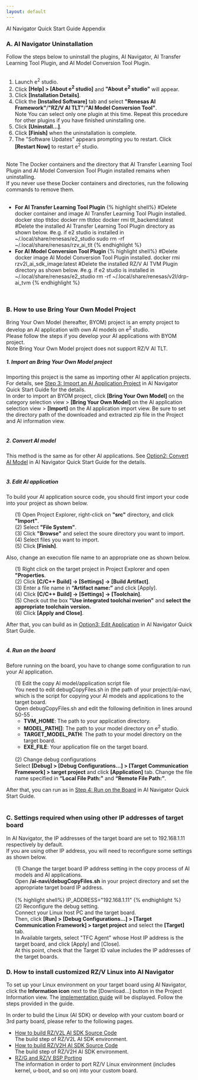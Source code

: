 ```yaml
---
layout: default
---
```

<script type="text/javascript" src="http://code.jquery.com/jquery-3.7.0.min.js"></script>
<script>
  $(function(){
    $("#a3reference").load("{{ site.url }}{{ site.baseurl }}{% link ainavi_appendix.md %} a3reference");
});
</script>


<div class="container">
    <div class="row">
        <div class="top col-12">
AI Navigator Quick Start Guide Appendix
        </div>
    </div>
</div>

<h3 id="ainavi_appendix_a">A. AI Navigator Uninstallation</h3>
Follow the steps below to uninstall the plugins, AI Navigator, AI Transfer Learning Tool Plugin, and AI Model Conversion Tool Plugin.<br>
<br>
<ol>
  <li>Launch e<sup>2</sup> studio.</li>
  <li>Click <b>[Help] > [About e<sup>2</sup> studio]</b> and <b>"About e<sup>2</sup> studio"</b> will appear.</li>
  <li>Click <b>[Installation Details]</b>.</li>
  <li>Click the <b>[Installed Software]</b> tab and select <b>"Renesas AI Framework"</b>/<b>"RZ/V AI TLT"</b>/<b>"AI Model Conversion Tool"</b>.
    <div class="note">
    <span class="note-title">Note</span>
    You can select only one plugin at this time. Repeat this procedure for other plugins if you have finished uninstalling one.
    </div>
  </li>
  <li>Click <b>[Uninstall...]</b>.</li>
  <li>Click <b>[Finish]</b> when the uninstallation is complete.</li>
  <li>The "Software Updates" appears prompting you to restart. Click <b>[Restart Now]</b> to restart e<sup>2</sup> studio.</li>
</ol>
<br>
<div class="note">
  <span class="note-title">Note</span>
  The Docker containers and the directory that AI Transfer Learning Tool Plugin and AI Model Conversion Tool Plugin installed remains when uninstalling.<br> 
  If you never use these Docker containers and directories, run the following commands to remove them.<br>
  <br>
  <ul>
    <li><b>For AI Transfer Learning Tool Plugin</b>
{% highlight shell%}
#Delete docker container and image AI Transfer Learning Tool Plugin installed.
docker stop tltdoc
docker rm tltdoc
docker rmi tlt_backend:latest
#Delete the installed AI Transfer Learning Tool Plugin directory as shown below.
#e.g. if e2 studio is installed in ~/.local/share/renesas/e2_studio
sudo rm -rf ~/.local/share/renesas/rzv_ai_tlt
{% endhighlight %}
    </li>
    <li><b>For AI Model Conversion Tool Plugin</b>
{% highlight shell%}
#Delete docker image AI Model Conversion Tool Plugin installed.
docker rmi rzv2l_ai_sdk_image:latest
#Delete the installed RZ/V AI TVM Plugin directory as shown below.
#e.g. if e2 studio is installed in ~/.local/share/renesas/e2_studio
rm -rf ~/.local/share/renesas/v2l/drp-ai_tvm
{% endhighlight %}
    </li>
  </ul>
</div>
<br>

<h3 id="ainavi_appendix_b">B. How to use Bring Your Own Model Project</h3>
Bring Your Own Model (hereafter, BYOM) project is an empty project to develop an AI application with own AI models on e<sup>2</sup> studio.<br>
Please follow the steps if you develop your AI applications with BYOM project.<br>
<div class="note">
  <span class="note-title">Note</span>
  Bring Your Own Model project does not support RZ/V AI TLT.
</div>
<h5 id="appendix_b_1">1. Import an Bring Your Own Model project</h5>
Importing this project is the same as importing other AI application projects. For details, see <a href="ainavi_quick_start_guide.html#ainavi_step3" target="_blank">Step 3: Import an AI Application Project</a> in AI Navigator Quick Start Guide for the details.<br>
In order to import an BYOM project, click <b>[Bring Your Own Model]</b> on the category selection view > <b>[Bring Your Own Model]</b> on the AI application selection view > <b>[Import]</b> on the AI application import view. Be sure to set the directory path of the downloaded and extracted zip file in the Project and AI information view.<br> 
<br>
<h5 id="appendix_b_2">2. Convert AI model</h5>
This method is the same as for other AI applications. See <a href="ainavi_quick_start_guide.html#ainavi_option2" target="_blank">Option2: Convert AI Model</a> in AI Navigator Quick Start Guide for the details.<br>
<br>
<h5 id="appendix_b_3">3. Edit AI application</h5>
To build your AI application source code, you should first import your code into your project as shown below.<br>
<ul style="list-style: none;">
  <li>(1) Open Project Explorer, right-click on <b>"src"</b> directory, and click <b>"Import"</b>.</li>
  <li>(2) Select <b>"File System"</b>.</li>
  <li>(3) Click <b>"Browse"</b> and select the soure directory you want to import.</li>
  <li>(4) Select files you want to import.</li>
  <li>(5) Click <b>[Finish]</b>.</li>
</ul>
Also, change an execution file name to an appropriate one as shown below.<br>
<ul style="list-style: none;">
  <li>(1) Right click on the target project in Project Explorer and open <b>"Properties</b>.</li>
  <li>(2) Click <b> [C/C++ Build] -> [Settings] -> [Build Artifact]</b>.</li>
  <li>(3) Enter a file name in <b>“Artifact name:”</b> and click [Apply].</li>
  <li>(4) Click <b> [C/C++ Build] -> [Settings] -> [Toolchain]</b>.</li>
  <li>(5) Check out the box <b>"Use integrated toolchai nverion"</b> and <b>select the appropriate toolchain version.</b></li>
  <li>(6) Click <b>[Apply and Close]</b>.</li>
</ul>
After that, you can build as in <a href="ainavi_quick_start_guide.html#ainavi_option3">Option3: Edit Application</a> in AI Navigator Quick Start Guide.<br>
<br>
<h5 id="appendix_b_3">4. Run on the board</h5>
Before running on the board, you have to change some configuration to run your AI application.<br>
<ul style="list-style: none;">
  <li>(1) Edit the copy AI model/application script file<br>
  You need to edit debugCopyFiles.sh in (the path of your project)/ai-navi, which is the script for copying your AI models and applications to the target board.<br>
  Open debugCopyFiles.sh and edit the following definition in lines around 50-55 .<br>
    <ul>
      <li><b>TVM_HOME</b>: The path to your application directory.</li>
      <li><b>MODEL_PATH[]</b>: The path to your model directory on e<sup>2</sup> studio.</li>
      <li><b>TARGET_MODEL_PATH</b>: The path to your model directory on the target board. </li>
      <li><b>EXE_FILE</b>: Your application file on the target board.</li>
    </ul>
  </li>
  <br>
  <li>(2) Change debug configurations<br>
  Select <b>[Debug] > [Debug Configurations...] > [Target Communication Framework] > target project</b> and click <b>[Application]</b> tab. Change the file name specified in <b>“Local File Path:”</b> and <b>“Remote File Path:”</b>.</li>
</ul>
After that, you can run as in <a href="ainavi_quick_start_guide.html#ainavi_step4">Step 4: Run on the Board</a> in AI Navigator Quick Start Guide.<br>
<br>

<h3 id="ainavi_appendix_c">C. Settings required when using other IP addresses of target board</h3>
In AI Navigator, the IP addresses of the target board are set to 192.168.1.11 respectively by default.<br>
If you are using other IP address, you will need to reconfigure some settings as shown below.<br>
<ul style="list-style: none;">
  <li>(1) Change the target board IP address setting in the copy process of AI models and AI applications.<br>
  Open <b>/ai-navi/debugCopyFiles.sh</b> in your project directory and set the appropriate target board IP address.<br><br>
{% highlight shell%}
IP_ADDRESS="192.168.1.11"
{% endhighlight %}
  </li>
  <li>(2) Reconfigure the debug setting.<br>
  Connect your Linux host PC and the target board.<br>
  Then, click <b>[Run] > [Debug Configurations...] > [Target Communication Framework] > target project</b> and select the <b>[Target]</b> tab.<br>
  In Available targets, select "TFC Agent" whose Host IP address is the target board, and click [Apply] and [Close].<br>
  At this point, check that the Target ID value includes the IP addresses of the target boards.</li>
</ul>

<h3 id="ainavi_appendix_d">D. How to install customized RZ/V Linux into AI Navigator</h3>
To set up your Linux environment on your target board using AI Navigator, click the <b>Information icon</b> next to the [Download...] button in the Project Information view. The <a href="https://Tool-support.renesas.com/tool-support/Zoo/guides/RZV/RZV_custom_framework_guide.html" target="_blank">implementation guide</a> will be displayed. Follow the steps provided in the guide.<br>

In order to build the Linux (AI SDK) or develop with your custom board or 3rd party board, please refer to the following pages.<br>
<ul>
  <li><a href="{{ site.url }}{{ site.baseurl }}{% link howto_build_aisdk.md %}">How to build RZ/V2L AI SDK Source Code</a><br>
  The build step of RZ/V2L AI SDK environment.</li>
  <li><a href="{{ site.url }}{{ site.baseurl }}{% link howto_build_aisdk_v2h.md %}">How to build RZ/V2H AI SDK Source Code</a><br>
  The build step of RZ/V2H AI SDK environment.</li>
  <li><a href="https://jira-gasg.renesas.eu/confluence/display/REN/Renesas+Wiki" target="_blank">RZ/G and RZ/V BSP Porting</a><br>
  The information in order to port RZ/V Linux environment (includes kernel, u-boot, and so on) into your custom board.</li>
</ul>